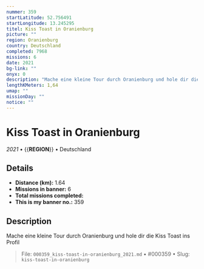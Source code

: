 ```yaml
---
nummer: 359
startLatitude: 52.756491
startLongitude: 13.245295
titel: Kiss Toast in Oranienburg
picture: ""
region: Oranienburg
country: Deutschland
completed: 7968
missions: 6
date: 2021
bg-link: ""
onyx: 0
description: "Mache eine kleine Tour durch Oranienburg und hole dir die Kiss Toast ins Profil"
lengthKMeters: 1,64
umap: ""
missionDay: ""
notice: ""
---
```

# Kiss Toast in Oranienburg

*2021* • {{__REGION__}} • Deutschland





## Details
- **Distance (km):** 1.64
- **Missions in banner:** 6
- **Total missions completed:** 
- **This is my banner no.:** 359



## Description
Mache eine kleine Tour durch Oranienburg und hole dir die Kiss Toast ins Profil




> File: `000359_kiss-toast-in-oranienburg_2021.md` • #000359 • Slug: `kiss-toast-in-oranienburg`
